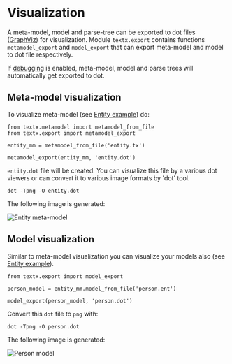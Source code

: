 # Visualization

A meta-model, model and parse-tree can be exported to dot files
([GraphViz](http://www.graphviz.org/)) for visualization. Module `textx.export`
contains functions `metamodel_export` and `model_export` that can export
meta-model and model to dot file respectively.

If [debugging](debugging.md) is enabled, meta-model, model and parse trees will
automatically get exported to dot.


## Meta-model visualization

To visualize meta-model (see [Entity
example](https://github.com/igordejanovic/textX/tree/master/examples/Entity))
do:

    from textx.metamodel import metamodel_from_file
    from textx.export import metamodel_export

    entity_mm = metamodel_from_file('entity.tx')

    metamodel_export(entity_mm, 'entity.dot')


`entity.dot` file will be created. You can visualize this file by a
various dot viewers or can convert it to various image formats by 'dot'
tool.

    dot -Tpng -O entity.dot

The following image is generated:

![Entity meta-model](https://raw.githubusercontent.com/igordejanovic/textX/master/examples/Entity/dotexport/entity_meta.dot.png)


## Model visualization

Similar to meta-model visualization you can visualize your models also (see [Entity
example](https://github.com/igordejanovic/textX/tree/master/examples/Entity)).

    from textx.export import model_export

    person_model = entity_mm.model_from_file('person.ent')

    model_export(person_model, 'person.dot')


Convert this `dot` file to `png` with:

    dot -Tpng -O person.dot

The following image is generated:

![Person model](https://raw.githubusercontent.com/igordejanovic/textX/master/examples/Entity/dotexport/entity.dot.png)



